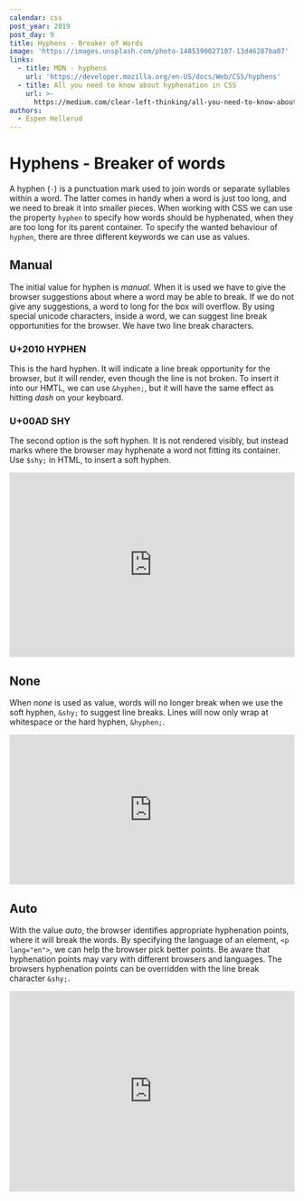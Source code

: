```yaml
---
calendar: css
post_year: 2019
post_day: 9
title: Hyphens - Breaker of Words
image: 'https://images.unsplash.com/photo-1485390027107-13d46287ba07'
links:
  - title: MDN - hyphens
    url: 'https://developer.mozilla.org/en-US/docs/Web/CSS/hyphens'
  - title: All you need to know about hyphenation in CSS
    url: >-
      https://medium.com/clear-left-thinking/all-you-need-to-know-about-hyphenation-in-css-2baee2d89179
authors:
  - Espen Hellerud
---
```

# Hyphens - Breaker of words
A hyphen (`-`) is a punctuation mark used to join words or separate syllables within a word. The latter comes in handy when a word is just too long, and we need to break it into smaller pieces.
When working with CSS we can use the property `hyphen` to specify how words should be hyphenated, when they are too long for its parent container. To specify the wanted behaviour of `hyphen`, there are three different keywords we can use as values.

## Manual
The initial value for hyphen is _manual_. When it is used we have to give the browser suggestions about where a word may be able to break. If we do not give any suggestions, a word to long for the box will overflow. By using special unicode characters, inside a word, we can suggest line break opportunities for the browser. We have two line break characters. 

### U+2010 HYPHEN
This is the hard hyphen. It will indicate a line break opportunity for the browser, but it will render, even though the line is not broken. To insert it into our HMTL, we can use `&hyphen;`, but it will have the same effect as hitting _dash_ on your keyboard. 

### U+00AD SHY
The second option is the soft hyphen. It is not rendered visibly, but instead marks where the browser may hyphenate a word not fitting its container.  Use `$shy;`  in HTML, to insert a soft hyphen.

<iframe height="326" style="width: 100%;" scrolling="no" title="hyphen: manual" src="https://codepen.io/espehel/embed/povJZqv?height=326&theme-id=default&default-tab=html,result" frameborder="no" allowtransparency="true" allowfullscreen="true">
  See the Pen <a href='https://codepen.io/espehel/pen/povJZqv'>hyphen: manual</a> by Espen Hellerud
  (<a href='https://codepen.io/espehel'>@espehel</a>) on <a href='https://codepen.io'>CodePen</a>.
</iframe>

## None
When _none_ is used as value, words will no longer break when we use the soft hyphen, `&shy;` to suggest line breaks. Lines will now only wrap at whitespace or the hard hyphen, `&hyphen;`.

<iframe height="265" style="width: 100%;" scrolling="no" title="hyphen: none" src="https://codepen.io/espehel/embed/yLyNqJW?height=265&theme-id=default&default-tab=html,result" frameborder="no" allowtransparency="true" allowfullscreen="true">
  See the Pen <a href='https://codepen.io/espehel/pen/yLyNqJW'>hyphen: none</a> by Espen Hellerud
  (<a href='https://codepen.io/espehel'>@espehel</a>) on <a href='https://codepen.io'>CodePen</a>.
</iframe>

## Auto
With the value _auto_,  the browser identifies appropriate hyphenation points, where it will break the words. By specifying the language of an element, `<p lang="en">`,  we can help the browser pick better points. Be aware that hyphenation points may vary with different browsers and languages. The browsers hyphenation points can be overridden with the line break character `&shy;`.

<iframe height="354" style="width: 100%;" scrolling="no" title="hyphen: auto" src="https://codepen.io/espehel/embed/gObpdKY?height=354&theme-id=default&default-tab=html,result" frameborder="no" allowtransparency="true" allowfullscreen="true">
  See the Pen <a href='https://codepen.io/espehel/pen/gObpdKY'>hyphen: auto</a> by Espen Hellerud
  (<a href='https://codepen.io/espehel'>@espehel</a>) on <a href='https://codepen.io'>CodePen</a>.
</iframe>
